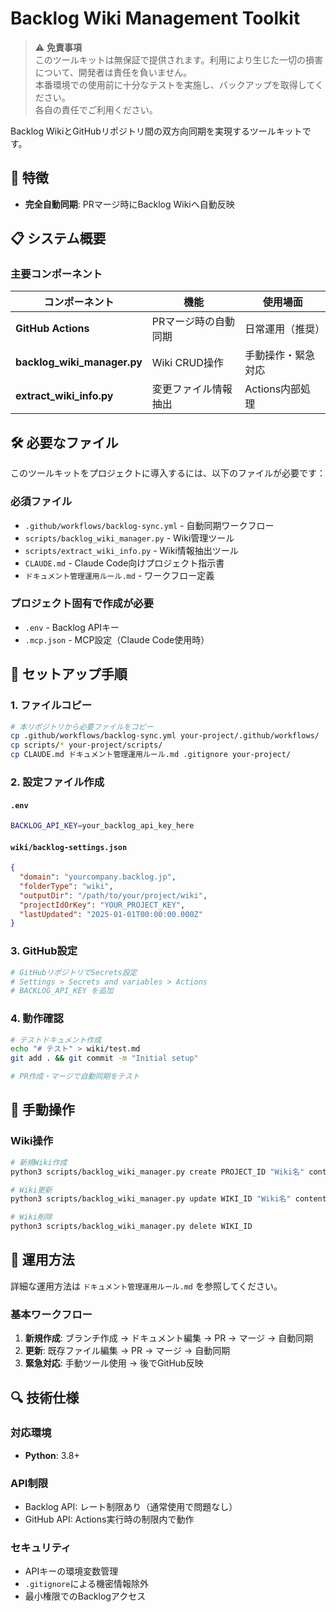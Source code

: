 # Backlog Wiki Management Toolkit

> ⚠️ **免責事項**  
> このツールキットは無保証で提供されます。利用により生じた一切の損害について、開発者は責任を負いません。  
> 本番環境での使用前に十分なテストを実施し、バックアップを取得してください。  
> 各自の責任でご利用ください。

Backlog WikiとGitHubリポジトリ間の双方向同期を実現するツールキットです。

## 🚀 特徴

- **完全自動同期**: PRマージ時にBacklog Wikiへ自動反映

## 📋 システム概要

### 主要コンポーネント

| コンポーネント | 機能 | 使用場面 |
|---------------|------|----------|
| **GitHub Actions** | PRマージ時の自動同期 | 日常運用（推奨） |
| **backlog_wiki_manager.py** | Wiki CRUD操作 | 手動操作・緊急対応 |
| **extract_wiki_info.py** | 変更ファイル情報抽出 | Actions内部処理 |

## 🛠 必要なファイル

このツールキットをプロジェクトに導入するには、以下のファイルが必要です：

### 必須ファイル
- `.github/workflows/backlog-sync.yml` - 自動同期ワークフロー
- `scripts/backlog_wiki_manager.py` - Wiki管理ツール
- `scripts/extract_wiki_info.py` - Wiki情報抽出ツール
- `CLAUDE.md` - Claude Code向けプロジェクト指示書
- `ドキュメント管理運用ルール.md` - ワークフロー定義

### プロジェクト固有で作成が必要
- `.env` - Backlog APIキー
- `.mcp.json` - MCP設定（Claude Code使用時）

## 🎯 セットアップ手順

### 1. ファイルコピー

```bash
# 本リポジトリから必要ファイルをコピー
cp .github/workflows/backlog-sync.yml your-project/.github/workflows/
cp scripts/* your-project/scripts/
cp CLAUDE.md ドキュメント管理運用ルール.md .gitignore your-project/
```

### 2. 設定ファイル作成

#### `.env`
```bash
BACKLOG_API_KEY=your_backlog_api_key_here
```

#### `wiki/backlog-settings.json`
```json
{
  "domain": "yourcompany.backlog.jp",
  "folderType": "wiki",
  "outputDir": "/path/to/your/project/wiki",
  "projectIdOrKey": "YOUR_PROJECT_KEY",
  "lastUpdated": "2025-01-01T00:00:00.000Z"
}
```

### 3. GitHub設定

```bash
# GitHubリポジトリでSecrets設定
# Settings > Secrets and variables > Actions
# BACKLOG_API_KEY を追加
```

### 4. 動作確認

```bash
# テストドキュメント作成
echo "# テスト" > wiki/test.md
git add . && git commit -m "Initial setup"

# PR作成・マージで自動同期をテスト
```

## 🔧 手動操作

### Wiki操作

```bash
# 新規Wiki作成
python3 scripts/backlog_wiki_manager.py create PROJECT_ID "Wiki名" content.md

# Wiki更新
python3 scripts/backlog_wiki_manager.py update WIKI_ID "Wiki名" content.md

# Wiki削除
python3 scripts/backlog_wiki_manager.py delete WIKI_ID
```

## 📖 運用方法

詳細な運用方法は `ドキュメント管理運用ルール.md` を参照してください。

### 基本ワークフロー

1. **新規作成**: ブランチ作成 → ドキュメント編集 → PR → マージ → 自動同期
2. **更新**: 既存ファイル編集 → PR → マージ → 自動同期
3. **緊急対応**: 手動ツール使用 → 後でGitHub反映

## 🔍 技術仕様

### 対応環境
- **Python**: 3.8+

### API制限
- Backlog API: レート制限あり（通常使用で問題なし）
- GitHub API: Actions実行時の制限内で動作

### セキュリティ
- APIキーの環境変数管理
- `.gitignore`による機密情報除外
- 最小権限でのBacklogアクセス

